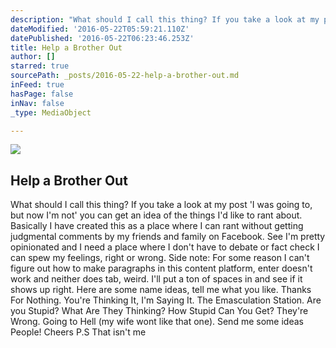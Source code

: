 ```yaml
---
description: "What should I call this thing? If you take a look at my post 'I was going to, but now I'm not' you can get an idea of the things I'd like to rant about. Basically I have created this as a place where I can rant without getting judgmental comments by my friends and family on Facebook. See I'm pretty opinionated and I need a place where I don't have to debate or fact check I can spew my feelings, right or wrong. Side note: For some reason I can't figure out how to make paragraphs in this content platform, enter doesn't work and neither does tab, weird. I'll put a ton of spaces in and see if it shows up right.                                                                                                                                     Here are some name ideas, tell me what you like.                                                            Thanks For Nothing.                                                                                                             You're Thinking It, I'm Saying It.                                                                                           The Emasculation Station.                                                                                                       Are you Stupid?                                                                                                                               What Are They Thinking?                                                                                                      How Stupid Can You Get?                                                                                                 They're Wrong.                                                                                                                      Going to Hell (my wife wont like that one).                                                                        Send me some ideas People!                                                                                                    Cheers                                                                                                             P.S That isn't me"
dateModified: '2016-05-22T05:59:21.110Z'
datePublished: '2016-05-22T06:23:46.253Z'
title: Help a Brother Out
author: []
starred: true
sourcePath: _posts/2016-05-22-help-a-brother-out.md
inFeed: true
hasPage: false
inNav: false
_type: MediaObject

---
```

<article style=""><img src="https://s3-us-west-2.amazonaws.com/the-grid-img/p/e83a165c6d0491e83068a138edf41ae3b45bcff9.jpg" /><h1>Help a Brother Out</h1><p>What should I call this thing? If you take a look at my post 'I was going to, but now I'm not' you can get an idea of the things I'd like to rant about. Basically I have created this as a place where I can rant without getting judgmental comments by my friends and family on Facebook. See I'm pretty opinionated and I need a place where I don't have to debate or fact check I can spew my feelings, right or wrong. Side note: For some reason I can't figure out how to make paragraphs in this content platform, enter doesn't work and neither does tab, weird. I'll put a ton of spaces in and see if it shows up right. Here are some name ideas, tell me what you like. Thanks For Nothing. You're Thinking It, I'm Saying It. The Emasculation Station. Are you Stupid? What Are They Thinking? How Stupid Can You Get? They're Wrong. Going to Hell (my wife wont like that one). Send me some ideas People! Cheers P.S That isn't me</p></article>